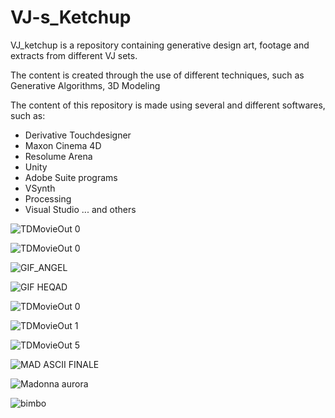 # VJ-s_Ketchup
VJ_ketchup is a repository containing generative design art, footage and extracts from different VJ sets.

The content is created through the use of different techniques, such as Generative Algorithms, 3D Modeling 

The content of this repository is made using several and different softwares, such as:

- Derivative Touchdesigner
- Maxon Cinema 4D
- Resolume Arena
- Unity 
- Adobe Suite programs
- VSynth
- Processing
- Visual Studio
... and others

![TDMovieOut 0](https://user-images.githubusercontent.com/82780678/194165224-84a8cea2-4138-40eb-a681-7cd11712abf4.gif)

![TDMovieOut 0](https://user-images.githubusercontent.com/82780678/194166954-81e4cc82-c0cf-47ca-be23-4e2fd63c0cab.gif)

![GIF_ANGEL](https://user-images.githubusercontent.com/82780678/194167476-45100b61-fccb-4129-b79b-2e949753db9a.gif)

![GIF HEQAD](https://user-images.githubusercontent.com/82780678/194168234-d259c871-ade4-4818-a225-d31cccabbd6d.gif)

![TDMovieOut 0](https://user-images.githubusercontent.com/82780678/194169436-5d2aa1e8-aae9-4c47-8d01-c9e03eac2230.gif)

![TDMovieOut 1](https://user-images.githubusercontent.com/82780678/194170458-baefef93-3e4e-4062-b17d-3d61c78537ad.gif)

![TDMovieOut 5](https://user-images.githubusercontent.com/82780678/194171421-7441ddd7-25a3-45b9-9277-7a4a99f9fafe.gif)

![MAD ASCII FINALE](https://user-images.githubusercontent.com/82780678/194174430-12cfc795-48c7-4305-9596-7b13957ef6ac.gif)

![Madonna aurora](https://user-images.githubusercontent.com/82780678/194175835-5c7e09a6-f2f8-4528-9b28-66b52fd3c8bf.gif)

![bimbo](https://user-images.githubusercontent.com/82780678/194176809-efd10739-881c-44a5-825a-2cd334d44278.gif)

